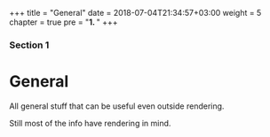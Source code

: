 +++
title = "General"
date = 2018-07-04T21:34:57+03:00
weight = 5
chapter = true
pre = "<b>1. </b>"
+++

### Section 1

# General

All general stuff that can be useful even outside rendering. 

Still most of the info have rendering in mind.